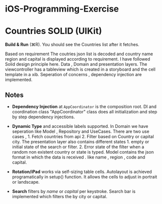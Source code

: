 # iOS-Programming-Exercise

# Countries SOLID (UIKit) 

**Build & Run** (⌘R). You should see the Countries list after it fetches.

Based on requirement The coutries json list is decoded and country name region and capital is displayed according to requirement. I have followed Solid design principle here. Data , Domain and presentation layers. The viewcontroller has a tableview which is created in a storyboard and the cell template in a xib. 
    Seperation of concerns , dependency injection are implemented.


## Notes

- **Dependency Injection** at `AppCoordinator` is the composition root. DI and coordination class "AppCoordinator" class does all initialization and step by step dependency injections.

- **Dynamic Type** and accessible labels supported. In Domain we have seperation like Model , Repository and UseCases. There are two use cases , 1. Fetch countries from api  2. Filter based on Country or capital city. The presentation layer also contains different states 1. empty or initial state of the search or filter. 2. Error state of the filter when a random non existent country or state is typed. Model contains the json format in which the data is received . like name , region , code and capital.

- **Rotation/iPad** works via self-sizing table cells. Autolayout is achieved programatically in setup() function. It allows the cells to adjust in portrait or landscape. 

- **Search** filters by *name* or *capital* per keystroke. Search bar is implemented which filters the by city or capital. 

